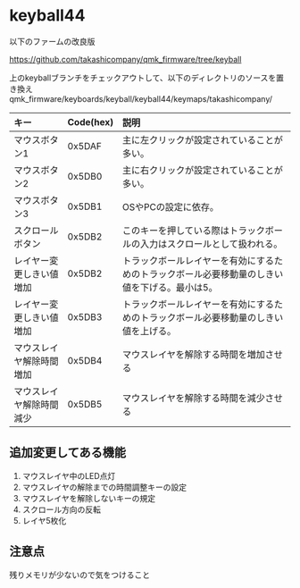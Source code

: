 # keyball44

以下のファームの改良版

https://github.com/takashicompany/qmk_firmware/tree/keyball

上のkeyballブランチをチェックアウトして、以下のディレクトリのソースを置き換え
qmk_firmware/keyboards/keyball/keyball44/keymaps/takashicompany/



|キー|Code(hex)|説明|
|:--|:--|:--|
|マウスボタン1|0x5DAF|主に左クリックが設定されていることが多い。|
|マウスボタン2|0x5DB0|主に右クリックが設定されていることが多い。|
|マウスボタン3|0x5DB1|OSやPCの設定に依存。|
|スクロールボタン|0x5DB2|このキーを押している際はトラックボールの入力はスクロールとして扱われる。|
|レイヤー変更しきい値増加|0x5DB2|トラックボールレイヤーを有効にするためのトラックボール必要移動量のしきい値を下げる。最小は5。|
|レイヤー変更しきい値増加|0x5DB3|トラックボールレイヤーを有効にするためのトラックボール必要移動量のしきい値を上げる。|
|マウスレイヤ解除時間増加|0x5DB4|マウスレイヤを解除する時間を増加させる|
|マウスレイヤ解除時間減少|0x5DB5|マウスレイヤを解除する時間を減少させる|


## 追加変更してある機能

1. マウスレイヤ中のLED点灯
1. マウスレイヤの解除までの時間調整キーの設定
1. マウスレイヤを解除しないキーの規定
1. スクロール方向の反転
1. レイヤ5枚化

## 注意点

残りメモリが少ないので気をつけること
